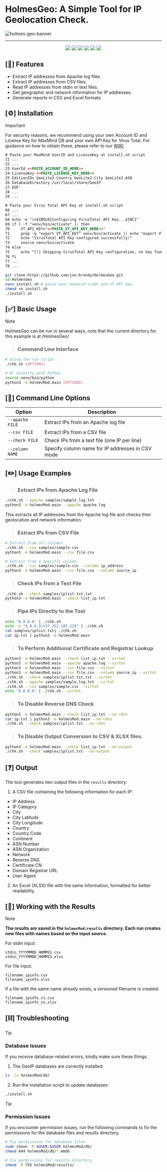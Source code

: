# HolmesGeo: A Simple Tool for IP Geolocation Check.

![holmes-geo-banner](https://github.com/user-attachments/assets/733f293a-a2f1-42be-8c9e-8e8b13a26bd8)

---

<p align="center">
 <a href="https://www.gnu.org/licenses/agpl-3.0"><img src="https://img.shields.io/github/license/jon-brandy/HolmesGeo"></a>
 <a href="#"><img src="https://img.shields.io/badge/IP_Geolocation_Checker-129990"></a>
 <a href="#"><img src="https://img.shields.io/badge/Tabular_File_Formats-Output-2e5339"></a>
 <a href="#"><img src="https://img.shields.io/badge/IP_Based-Threat_Intelligence_Tool-644A07"></a>
  <a href="#"><img src="https://img.shields.io/badge/Plaguards_Module-white"></a>
  <a href="https://baycysec.org/"><img src="https://img.shields.io/badge/BAY_Cyber_Security-Community_Contributions-59AC77"></a>
</p>

## [📃] Features

- Extract IP addresses from Apache log files.
- Extract IP addresses from CSV files.
- Read IP addresses from stdin or text files.
- Get geographic and network information for IP addresses.
- Generate reports in CSV and Excel formats.

## [⚙️] Installation

> [!IMPORTANT]
> For security reasons, we recommend using your own Account ID and License Key for MaxMind DB and your own API Key for Virus Total. For guidance on how to obtain these, please refer to our [WIKI](https://github.com/jon-brandy/HolmesGeo/wiki/Obtain-GeoLite2-License-and-Virus-Total-API-Key).

```html
# Paste your MaxMind UserID and LicenseKey at install.sh script
21 ...
22 ...
23 UserId <<PASTE_ACCOUNT_ID_HERE>>
24 LicenseKey <<PASTE_LICENSE_KEY_HERE>>
25 EditionIDs GeoLite2-Country GeoLite2-City GeoLite2-ASN
26 DatabaseDirectory /usr/local/share/GeoIP
27 EOF'
28 ...
29 ...
```

```html
# Paste your Virus Total API Key at install.sh script
66 ...
67 ...
68 echo -e "\n${BOLD}Configuring VirusTotal API Key...${NC}"
69 if [ -f "venv/bin/activate" ]; then
70     VT_API_KEY="<<PASTE_VT_API_KEY_HERE>>"
71     grep -q "export VT_API_KEY" venv/bin/activate || echo "export VT_API_KEY='$VT_API_KEY'" >> venv/bin/activate
72     echo "VirusTotal API Key configured successfully!"
73     source venv/bin/activate
74 else
75     echo "[!] Skipping VirusTotal API Key configuration, no key found."
76 fi
77 ...
78 ...
```

```bash
git clone https://github.com/jon-brandy/HolmesGeo.git
cd HolmesGeo
nano install.sh # paste your maxmind creds and VT API key.
chmod +x install.sh
./install.sh
```

## [✅] Basic Usage

> [!NOTE]
> HolmesGeo can be run in several ways, note that the current directory for this example is at /HolmesGeo/

> ### Command Line Interface

```bash
# Using the run script
./chk.sh [OPTIONS]

# Or directly with Python
source venv/bin/python
python3 -m holmesMod.main [OPTIONS]
```

## [🧠] Command Line Options

| Option | Description |
|--------|-------------|
| `--apache FILE` | Extract IPs from an Apache log file |
| `--csv FILE` | Extract IPs from a CSV file |
| `--check FILE` | Check IPs from a text file (one IP per line) |
| `--column NAME` | Specify column name for IP addresses in CSV mode |

## [✏️] Usage Examples

> ### Extract IPs from Apache Log File

```bash
./chk.sh --apache samples/sample_log.txt
python3 -m holmesMod.main --apache apache.log
```

This extracts all IP addresses from the Apache log file and checks their geolocation and network information.

> ### Extract IPs from CSV File

```bash
# Extract from all columns
./chk.sh --csv samples/sample.csv
python3 -m holmesMod.main --csv file.csv

# Extract from a specific column
./chk.sh --csv samples/sample.csv --column ip_address
python3 -m holmesMod.main --csv file.csv --column source_ip
```

> ### Check IPs from a Text File

```bash
./chk.sh --check samples/iplist.txt.txt
python3 -m holmesMod.main --check list_ip.txt
```

> ### Pipe IPs Directly to the Tool

```bash
echo "8.8.8.8" | ./chk.sh
echo -e "8.8.8.8\n37.252.185.229" | ./chk.sh
cat samples/iplist.txt| ./chk.sh
cat ip.txt | python3 -m holmesMod.main
```

> ### To Perform Additional Certificate and Registrar Lookup

```bash
python3 -m holmesMod.main --check list_ip.txt --virtot
python3 -m holmesMod.main --apache apache.log --virtot
python3 -m holmesMod.main --csv file.csv --virtot
python3 -m holmesMod.main --csv file.csv --column source_ip --virtot
./chk.sh --check samples/iplist.txt.txt --virtot
./chk.sh --apache samples/sample_log.txt --virtot
./chk.sh --csv samples/sample.csv --virtot
echo "8.8.8.8" | ./chk.sh --virtot
```

> ### To Disable Reverse DNS Check

```bash
python3 -m holmesMod.main --check list_ip.txt --no-rdns
cat ip.txt | python3 -m holmesMod.main --no-rdns
./chk.sh --check samples/iplist.txt --no-rdns
```

> ### To Disable Output Conversion to CSV & XLSX files.

```bash
python3 -m holmesMod.main --check list_ip.txt --no-output
./chk.sh --check samples/iplist.txt --no-output
```

## [❓] Output

The tool generates two output files in the `results` directory:

1. A CSV file containing the following information for each IP:
- IP Address
- IP Category
- City
- City Latitude
- City Longitude
- Country
- Country Code
- Continent
- ASN Number
- ASN Organization
- Network
- Reverse DNS
- Certificate CN 
- Domain Registrar URL
- User Agent

2. An Excel (XLSX) file with the same information, formatted for better readability.

## [📝] Working with the Results

> [!NOTE]
> **The results are saved in the `holmesMod/results` directory. Each run creates new files with names based on the input source.**

For stdin input:
```
stdin_YYYYMMDD_HHMMSS.csv
stdin_YYYYMMDD_HHMMSS.xlsx
```

For file input:
```
filename_ipinfo.csv
filename_ipinfo.xlsx
```

If a file with the same name already exists, a versioned filename is created:
```
filename_ipinfo_v1.csv
filename_ipinfo_v1.xlsx
```

## [⛓️] Troubleshooting

> [!TIP]
> ### Database Issues  
> If you receive database-related errors, kindly make sure these things.

1. The GeoIP databases are correctly installed:
   
```bash
ls -la holmesMod/db/
```

2. Run the installation script to update databases:
   
```bash
./install.sh
```


> [!TIP]
> ### Permission Issues  
> If you encounter permission issues, run the following commands to fix the permissions for the database files and results directory.


```bash
# Fix permissions for database files
sudo chown -R $USER:$USER holmesMod/db/
chmod 644 holmesMod/db/*.mmdb

# Fix permissions for results directory
chmod -R 755 holmesMod/results/
```
